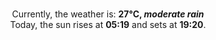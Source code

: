 <p  align="center"><br/>Currently, the weather is: <b> 27°C, <i>moderate rain</i></b></br>Today, the sun rises at <b>05:19</b> and sets at <b>19:20</b>.</p>